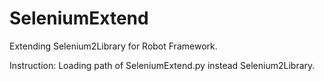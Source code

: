 # SeleniumExtend
Extending Selenium2Library for Robot Framework.

Instruction: Loading path of SeleniumExtend.py  instead Selenium2Library.
